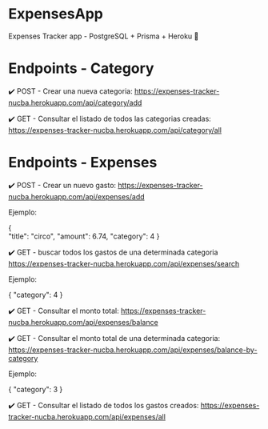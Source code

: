 # ExpensesApp
Expenses Tracker app - PostgreSQL + Prisma + Heroku :rocket:


# Endpoints - Category

:heavy_check_mark: POST - Crear una nueva categoria:
https://expenses-tracker-nucba.herokuapp.com/api/category/add 

:heavy_check_mark: GET - Consultar el listado de todos las categorias creadas:
https://expenses-tracker-nucba.herokuapp.com/api/category/all 


# Endpoints - Expenses

:heavy_check_mark: POST - Crear un nuevo gasto:
https://expenses-tracker-nucba.herokuapp.com/api/expenses/add

Ejemplo:

{    
    "title": "circo",
    "amount": 6.74,
    "category": 4
}


:heavy_check_mark: GET - buscar todos los gastos de una determinada categoria
https://expenses-tracker-nucba.herokuapp.com/api/expenses/search

Ejemplo:

{
    "category": 4
}
 
:heavy_check_mark: GET - Consultar el monto total:
https://expenses-tracker-nucba.herokuapp.com/api/expenses/balance

 
:heavy_check_mark: GET - Consultar el monto total de una determinada categoria:
https://expenses-tracker-nucba.herokuapp.com/api/expenses/balance-by-category

Ejemplo:

{
    "category": 3
}


:heavy_check_mark: GET - Consultar el listado de todos los gastos creados:
https://expenses-tracker-nucba.herokuapp.com/api/expenses/all

